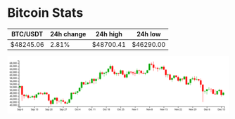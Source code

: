 # Bitcoin Stats

BTC/USDT|24h change|24h high|24h low|
|---|---|---|---|
|$48245.06|2.81%|$48700.41|$46290.00|

<img src="./chart.svg">
